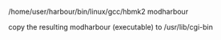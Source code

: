 /home/user/harbour/bin/linux/gcc/hbmk2 modharbour

copy the resulting modharbour (executable) to /usr/lib/cgi-bin
